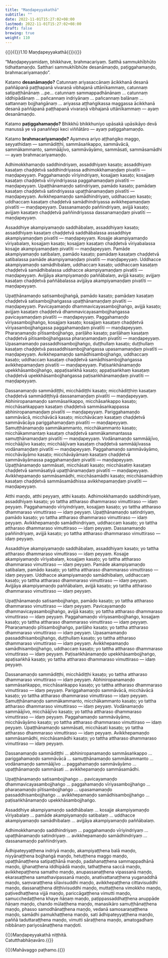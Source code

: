 ```yaml
---
title: "Maṇḍapeyyakathā"
subtitle: ""
date: 2022-11-01T15:27:02+08:00
lastmod: 2022-11-01T15:27:02+08:00
draft: false
brewing: true
weight: 110
---
```



{{<subtitle>}}{{<suttalink src="ps1.10">}}1.10 Maṇḍapeyyakathā{{</suttalink>}}{{</subtitle>}}

“Maṇḍapeyyamidaṃ, bhikkhave, brahmacariyaṃ. Satthā sammukhībhūto tidhattamaṇḍo. Satthari sammukhībhūte desanāmaṇḍo, paṭiggahamaṇḍo, brahmacariyamaṇḍo”.

Katamo **desanāmaṇḍo?** Catunnaṃ ariyasaccānaṃ ācikkhanā desanā paññāpanā paṭṭhapanā vivaraṇā vibhajanā uttānīkammaṃ, catunnaṃ satipaṭṭhānānaṃ …pe… catunnaṃ sammappadhānānaṃ … catunnaṃ iddhipādānaṃ … pañcannaṃ indriyānaṃ … pañcannaṃ balānaṃ … sattannaṃ bojjhaṅgānaṃ … ariyassa aṭṭhaṅgikassa maggassa ācikkhanā desanā paññāpanā paṭṭhapanā vivaraṇā vibhajanā uttānīkammaṃ — ayaṃ desanāmaṇḍo.

Katamo **paṭiggahamaṇḍo?** Bhikkhū bhikkhuniyo upāsakā upāsikāyo devā manussā ye vā panaññepi keci viññātāro — ayaṃ paṭiggahamaṇḍo.

Katamo **brahmacariyamaṇḍo?** Ayameva ariyo aṭṭhaṅgiko maggo, seyyathidaṃ — sammādiṭṭhi, sammāsaṅkappo, sammāvācā, sammākammanto, sammāājīvo, sammāvāyāmo, sammāsati, sammāsamādhi — ayaṃ brahmacariyamaṇḍo.

Adhimokkhamaṇḍo saddhindriyaṃ, assaddhiyaṃ kasaṭo; assaddhiyaṃ kasaṭaṃ chaḍḍetvā saddhindriyassa adhimokkhamaṇḍaṃ pivatīti — maṇḍapeyyaṃ. Paggahamaṇḍo vīriyindriyaṃ, kosajjaṃ kasaṭo; kosajjaṃ kasaṭaṃ chaḍḍetvā vīriyindriyassa paggahamaṇḍaṃ pivatīti — maṇḍapeyyaṃ. Upaṭṭhānamaṇḍo satindriyaṃ, pamādo kasaṭo; pamādaṃ kasaṭaṃ chaḍḍetvā satindriyassa upaṭṭhānamaṇḍaṃ pivatīti — maṇḍapeyyaṃ. Avikkhepamaṇḍo samādhindriyaṃ, uddhaccaṃ kasaṭo; uddhaccaṃ kasaṭaṃ chaḍḍetvā samādhindriyassa avikkhepamaṇḍaṃ pivatīti — maṇḍapeyyaṃ. Dassanamaṇḍo paññindriyaṃ, avijjā kasaṭo; avijjaṃ kasaṭaṃ chaḍḍetvā paññindriyassa dassanamaṇḍaṃ pivatīti — maṇḍapeyyaṃ.

Assaddhiye akampiyamaṇḍo saddhābalaṃ, assaddhiyaṃ kasaṭo; assaddhiyaṃ kasaṭaṃ chaḍḍetvā saddhābalassa assaddhiye akampiyamaṇḍaṃ pivatīti — maṇḍapeyyaṃ. Kosajje akampiyamaṇḍo vīriyabalaṃ, kosajjaṃ kasaṭo; kosajjaṃ kasaṭaṃ chaḍḍetvā vīriyabalassa kosajje akampiyamaṇḍaṃ pivatīti — maṇḍapeyyaṃ. Pamāde akampiyamaṇḍo satibalaṃ, pamādo kasaṭo; pamādaṃ kasaṭaṃ chaḍḍetvā satibalassa pamāde akampiyamaṇḍaṃ pivatīti — maṇḍapeyyaṃ. Uddhacce akampiyamaṇḍo samādhibalaṃ, uddhaccaṃ kasaṭo; uddhaccaṃ kasaṭaṃ chaḍḍetvā samādhibalassa uddhacce akampiyamaṇḍaṃ pivatīti — maṇḍapeyyaṃ. Avijjāya akampiyamaṇḍo paññābalaṃ, avijjā kasaṭo; avijjaṃ kasaṭaṃ chaḍḍetvā paññābalassa avijjāya akampiyamaṇḍaṃ pivatīti — maṇḍapeyyaṃ.

Upaṭṭhānamaṇḍo satisambojjhaṅgā, pamādo kasaṭo; pamādaṃ kasaṭaṃ chaḍḍetvā satisambojjhaṅgassa upaṭṭhānamaṇḍaṃ pivatīti — maṇḍapeyyaṃ. Pavicayamaṇḍo dhammavicayasambojjhaṅgo, avijjā kasaṭo; avijjaṃ kasaṭaṃ chaḍḍetvā dhammavicayasambojjhaṅgassa pavicayamaṇḍaṃ pivatīti — maṇḍapeyyaṃ. Paggahamaṇḍo vīriyasambojjhaṅgo, kosajjaṃ kasaṭo; kosajjaṃ kasaṭaṃ chaḍḍetvā vīriyasambojjhaṅgassa paggahamaṇḍaṃ pivatīti — maṇḍapeyyaṃ. Pharaṇamaṇḍo pītisambojjhaṅgo, pariḷāho kasaṭo; pariḷāhaṃ kasaṭaṃ chaḍḍetvā pītisambojjhaṅgassa pharaṇamaṇḍaṃ pivatīti — maṇḍapeyyaṃ. Upasamamaṇḍo passaddhisambojjhaṅgo, duṭṭhullaṃ kasaṭo; duṭṭhullaṃ kasaṭaṃ chaḍḍetvā passaddhisambojjhaṅgassa upasamamaṇḍaṃ pivatīti — maṇḍapeyyaṃ. Avikkhepamaṇḍo samādhisambojjhaṅgo, uddhaccaṃ kasaṭo; uddhaccaṃ kasaṭaṃ chaḍḍetvā samādhisambojjhaṅgassa avikkhepamaṇḍaṃ pivatīti — maṇḍapeyyaṃ. Paṭisaṅkhānamaṇḍo upekkhāsambojjhaṅgo, appaṭisaṅkhā kasaṭo; appaṭisaṅkhaṃ kasaṭaṃ chaḍḍetvā upekkhāsambojjhaṅgassa paṭisaṅkhānamaṇḍaṃ pivatīti — maṇḍapeyyaṃ.

Dassanamaṇḍo sammādiṭṭhi, micchādiṭṭhi kasaṭo; micchādiṭṭhiṃ kasaṭaṃ chaḍḍetvā sammādiṭṭhiyā dassanamaṇḍaṃ pivatīti — maṇḍapeyyaṃ. Abhiniropanamaṇḍo sammāsaṅkappo, micchāsaṅkappo kasaṭo; micchāsaṅkappaṃ kasaṭaṃ chaḍḍetvā sammāsaṅkappassa abhiniropanamaṇḍaṃ pivatīti — maṇḍapeyyaṃ. Pariggahamaṇḍo sammāvācā, micchāvācā kasaṭo; micchāvācaṃ kasaṭaṃ chaḍḍetvā sammāvācāya pariggahamaṇḍaṃ pivatīti — maṇḍapeyyaṃ. Samuṭṭhānamaṇḍo sammākammanto, micchākammanto kasaṭo; micchākammantaṃ kasaṭaṃ chaḍḍetvā sammākammantassa samuṭṭhānamaṇḍaṃ pivatīti — maṇḍapeyyaṃ. Vodānamaṇḍo sammāājīvo, micchāājīvo kasaṭo; micchāājīvaṃ kasaṭaṃ chaḍḍetvā sammāājīvassa vodānamaṇḍaṃ pivatīti — maṇḍapeyyaṃ. Paggahamaṇḍo sammāvāyāmo, micchāvāyāmo kasaṭo; micchāvāyāmaṃ kasaṭaṃ chaḍḍetvā sammāvāyāmassa paggahamaṇḍaṃ pivatīti — maṇḍapeyyaṃ. Upaṭṭhānamaṇḍo sammāsati, micchāsati kasaṭo; micchāsatiṃ kasaṭaṃ chaḍḍetvā sammāsatiyā upaṭṭhānamaṇḍaṃ pivatīti — maṇḍapeyyaṃ. Avikkhepamaṇḍo sammāsamādhi, micchāsamādhi kasaṭo; micchāsamādhiṃ kasaṭaṃ chaḍḍetvā sammāsamādhissa avikkhepamaṇḍaṃ pivatīti — maṇḍapeyyaṃ.

Atthi maṇḍo, atthi peyyaṃ, atthi kasaṭo. Adhimokkhamaṇḍo saddhindriyaṃ, assaddhiyaṃ kasaṭo; yo tattha attharaso dhammaraso vimuttiraso — idaṃ peyyaṃ. Paggahamaṇḍo vīriyindriyaṃ, kosajjaṃ kasaṭo; yo tattha attharaso dhammaraso vimuttiraso — idaṃ peyyaṃ. Upaṭṭhānamaṇḍo satindriyaṃ, pamādo kasaṭo; yo tattha attharaso dhammaraso vimuttiraso — idaṃ peyyaṃ. Avikkhepamaṇḍo samādhindriyaṃ, uddhaccaṃ kasaṭo; yo tattha attharaso dhammaraso vimuttiraso — idaṃ peyyaṃ. Dassanamaṇḍo paññindriyaṃ, avijjā kasaṭo; yo tattha attharaso dhammaraso vimuttiraso — idaṃ peyyaṃ.

Assaddhiye akampiyamaṇḍo saddhābalaṃ, assaddhiyaṃ kasaṭo; yo tattha attharaso dhammaraso vimuttiraso — idaṃ peyyaṃ. Kosajje akampiyamaṇḍo vīriyabalaṃ, kosajjaṃ kasaṭo; yo tattha attharaso dhammaraso vimuttiraso — idaṃ peyyaṃ. Pamāde akampiyamaṇḍo satibalaṃ, pamādo kasaṭo; yo tattha attharaso dhammaraso vimuttiraso — idaṃ peyyaṃ. Uddhacce akampiyamaṇḍo samādhibalaṃ, uddhaccaṃ kasaṭo; yo tattha attharaso dhammaraso vimuttiraso — idaṃ peyyaṃ. Avijjāya akampiyamaṇḍo paññābalaṃ, avijjā kasaṭo; yo tattha attharaso dhammaraso vimuttiraso — idaṃ peyyaṃ.

Upaṭṭhānamaṇḍo satisambojjhaṅgo, pamādo kasaṭo; yo tattha attharaso dhammaraso vimuttiraso — idaṃ peyyaṃ. Pavicayamaṇḍo dhammavicayasambojjhaṅgo, avijjā kasaṭo; yo tattha attharaso dhammaraso vimuttiraso — idaṃ peyyaṃ. Paggahamaṇḍo vīriyasambojjhaṅgo, kosajjaṃ kasaṭo; yo tattha attharaso dhammaraso vimuttiraso — idaṃ peyyaṃ. Pharaṇamaṇḍo pītisambojjhaṅgo, pariḷāho kasaṭo; yo tattha attharaso dhammaraso vimuttiraso — idaṃ peyyaṃ. Upasamamaṇḍo passaddhisambojjhaṅgo, duṭṭhullaṃ kasaṭo; yo tattha attharaso dhammaraso vimuttiraso — idaṃ peyyaṃ. Avikkhepamaṇḍo samādhisambojjhaṅgo, uddhaccaṃ kasaṭo; yo tattha attharaso dhammaraso vimuttiraso — idaṃ peyyaṃ. Paṭisaṅkhānamaṇḍo upekkhāsambojjhaṅgo, apaṭisaṅkhā kasaṭo; yo tattha attharaso dhammaraso vimuttiraso — idaṃ peyyaṃ.

Dassanamaṇḍo sammādiṭṭhi, micchādiṭṭhi kasaṭo; yo tattha attharaso dhammaraso vimuttiraso — idaṃ peyyaṃ. Abhiniropanamaṇḍo sammāsaṅkappo, micchāsaṅkappo kasaṭo; yo tattha attharaso dhammaraso vimuttiraso — idaṃ peyyaṃ. Pariggahamaṇḍo sammāvācā, micchāvācā kasaṭo; yo tattha attharaso dhammaraso vimuttiraso — idaṃ peyyaṃ. Samuṭṭhānamaṇḍo sammākammanto, micchākammanto kasaṭo; yo tattha attharaso dhammaraso vimuttiraso — idaṃ peyyaṃ. Vodānamaṇḍo sammāājīvo, micchāājīvo kasaṭo; yo tattha attharaso dhammaraso vimuttiraso — idaṃ peyyaṃ. Paggahamaṇḍo sammāvāyāmo, micchāvāyāmo kasaṭo; yo tattha attharaso dhammaraso vimuttiraso — idaṃ peyyaṃ. Upaṭṭhānamaṇḍo sammāsati, micchāsati kasaṭo; yo tattha attharaso dhammaraso vimuttiraso — idaṃ peyyaṃ. Avikkhepamaṇḍo sammāsamādhi, micchāsamādhi kasaṭo; yo tattha attharaso dhammaraso vimuttiraso — idaṃ peyyaṃ.

Dassanamaṇḍo sammādiṭṭhi … abhiniropanamaṇḍo sammāsaṅkappo … pariggahamaṇḍo sammāvācā … samuṭṭhānamaṇḍo sammākammanto … vodānamaṇḍo sammāājīvo … paggahamaṇḍo sammāvāyāmo … upaṭṭhānamaṇḍo sammāsati … avikkhepamaṇḍo sammāsamādhi.

Upaṭṭhānamaṇḍo satisambojjhaṅgo … pavicayamaṇḍo dhammavicayasambojjhaṅgo … paggahamaṇḍo vīriyasambojjhaṅgo … pharaṇamaṇḍo pītisambojjhaṅgo … upasamamaṇḍo passaddhisambojjhaṅgo … avikkhepamaṇḍo samādhisambojjhaṅgo … paṭisaṅkhānamaṇḍo upekkhāsambojjhaṅgo.

Assaddhiye akampiyamaṇḍo saddhābalaṃ … kosajje akampiyamaṇḍo vīriyabalaṃ … pamāde akampiyamaṇḍo satibalaṃ … uddhacce akampiyamaṇḍo samādhibalaṃ … avijjāya akampiyamaṇḍo paññābalaṃ.

Adhimokkhamaṇḍo saddhindriyaṃ … paggahamaṇḍo vīriyindriyaṃ … upaṭṭhānamaṇḍo satindriyaṃ … avikkhepamaṇḍo samādhindriyaṃ … dassanamaṇḍo paññindriyaṃ.

Ādhipateyyaṭṭhena indriyā maṇḍo, akampiyaṭṭhena balā maṇḍo, niyyānaṭṭhena bojjhaṅgā maṇḍo, hetuṭṭhena maggo maṇḍo, upaṭṭhānaṭṭhena satipaṭṭhānā maṇḍo, padahanaṭṭhena sammappadhānā maṇḍo, ijjhanaṭṭhena iddhipādā maṇḍo, tathaṭṭhena saccā maṇḍo, avikkhepaṭṭhena samatho maṇḍo, anupassanaṭṭhena vipassanā maṇḍo, ekarasaṭṭhena samathavipassanā maṇḍo, anativattanaṭṭhena yuganaddhā maṇḍo, saṃvaraṭṭhena sīlavisuddhi maṇḍo, avikkhepaṭṭhena cittavisuddhi maṇḍo, dassanaṭṭhena diṭṭhivisuddhi maṇḍo, muttaṭṭhena vimokkho maṇḍo, paṭivedhaṭṭhena vijjā maṇḍo, pariccāgaṭṭhena vimutti maṇḍo, samucchedaṭṭhena khaye ñāṇaṃ maṇḍo, paṭippassaddhaṭṭhena anuppāde ñāṇaṃ maṇḍo, chando mūlaṭṭhena maṇḍo, manasikāro samuṭṭhānaṭṭhena maṇḍo, phasso samodhānaṭṭhena maṇḍo, vedanā samosaraṇaṭṭhena maṇḍo, samādhi pamukhaṭṭhena maṇḍo, sati ādhipateyyaṭṭhena maṇḍo, paññā taduttaraṭṭhena maṇḍo, vimutti sāraṭṭhena maṇḍo, amatogadhaṃ nibbānaṃ pariyosānaṭṭhena maṇḍoti.

{{<eof>}}Maṇḍapeyyakathā niṭṭhitā.<br>Catutthabhāṇavāro.{{</eof>}}

{{<eof>}}Mahāvaggo paṭhamo.{{</eof>}}